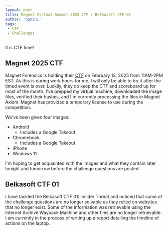 ```yaml
---
layout: post
title: Magnet Virtual Summit 2025 CTF / Belkasoft CTF 01
author: 'ogmini'
tags:
 - CTF 
 - Challenges
---
```


It is CTF time!

## Magnet 2025 CTF

Magnet Forensics is holding their [CTF](https://magnetvirtualsummit.com/capture-the-flag/) on February 13, 2025 from 11AM-2PM EST. As this is during work hours for me, I will only be able to try it after the timed event is over. Luckily, they do keep the CTF and scoreboard up for most of the month. I've prepped my virtual machine, downloaded the image files, verified their hashes, and I'm currently processing the files in Magnet Axiom. Magnet has provided a temporary license to use during the competition. 

We've been given four images:
- Android 
    - Includes a Google Takeout 
- Chromebook 
    - Includes a Google Takeout
- iPhone
- Windows 11

I'm hoping to get acquainted with the images and what they contain later tonight and tomorrow before the challenge questions are posted. 

## Belkasoft CTF 01

I have tackled the Belkasoft CTF 01: Insider Threat and noticed that some of the challenge questions are no longer solvable as they relied on websites that no longer exist. Some of the information was retrievable using the Internet Archive Wayback Machine and other files are no longer retrievable. I am currently in the process of writing up a report detailing the timeline of actions on the laptop. 